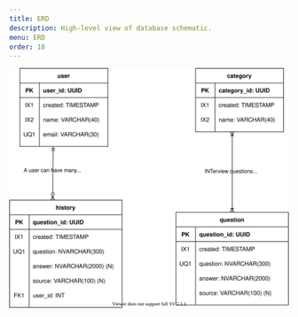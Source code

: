 ```yaml
---
title: ERD
description: High-level view of database schematic.
menu: ERD
order: 10
---
```


[![ERD diagram](images/erd-interview-prep.svg)](pdf/erd-interview-prep.pdf)
